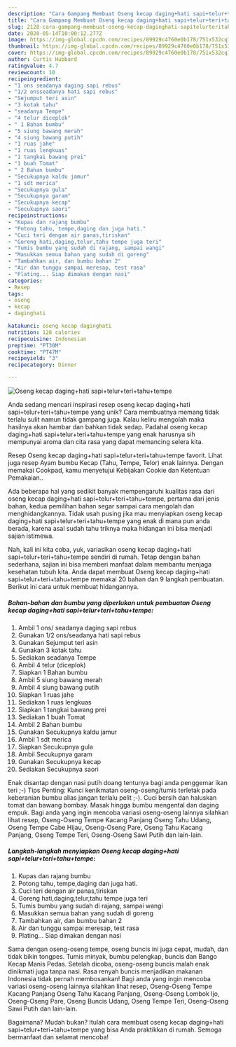 ```yaml
---
description: "Cara Gampang Membuat Oseng kecap daging+hati sapi+telur+teri+tahu+tempe yang Lezat Sekali"
title: "Cara Gampang Membuat Oseng kecap daging+hati sapi+telur+teri+tahu+tempe yang Lezat Sekali"
slug: 2128-cara-gampang-membuat-oseng-kecap-daginghati-sapitelurteritahutempe-yang-lezat-sekali
date: 2020-05-14T10:00:12.277Z
image: https://img-global.cpcdn.com/recipes/89929c4760e0b178/751x532cq70/oseng-kecap-daginghati-sapitelurteritahutempe-foto-resep-utama.jpg
thumbnail: https://img-global.cpcdn.com/recipes/89929c4760e0b178/751x532cq70/oseng-kecap-daginghati-sapitelurteritahutempe-foto-resep-utama.jpg
cover: https://img-global.cpcdn.com/recipes/89929c4760e0b178/751x532cq70/oseng-kecap-daginghati-sapitelurteritahutempe-foto-resep-utama.jpg
author: Curtis Hubbard
ratingvalue: 4.7
reviewcount: 10
recipeingredient:
- "1 ons seadanya daging sapi rebus"
- "1/2 onsseadanya hati sapi rebus"
- "Sejumput teri asin"
- "3 kotak tahu"
- "seadanya Tempe"
- "4 telur diceplok"
- " 1 Bahan bumbu"
- "5 siung bawang merah"
- "4 siung bawang putih"
- "1 ruas jahe"
- "1 ruas lengkuas"
- "1 tangkai bawang prei"
- "1 buah Tomat"
- " 2 Bahan bumbu"
- "Secukupnya kaldu jamur"
- "1 sdt merica"
- "Secukupnya gula"
- "Secukupnya garam"
- "Secukupnya kecap"
- "Secukupnya saori"
recipeinstructions:
- "Kupas dan rajang bumbu"
- "Potong tahu, tempe,daging dan juga hati."
- "Cuci teri dengan air panas,tiriskan"
- "Goreng hati,daging,telur,tahu tempe juga teri"
- "Tumis bumbu yang sudah di rajang, sampai wangi"
- "Masukkan semua bahan yang sudah di goreng"
- "Tambahkan air, dan bumbu bahan 2"
- "Air dan tunggu sampai meresap, test rasa"
- "Plating... Siap dimakan dengan nasi"
categories:
- Resep
tags:
- oseng
- kecap
- daginghati

katakunci: oseng kecap daginghati 
nutrition: 128 calories
recipecuisine: Indonesian
preptime: "PT30M"
cooktime: "PT47M"
recipeyield: "3"
recipecategory: Dinner

---
```



![Oseng kecap daging+hati sapi+telur+teri+tahu+tempe](https://img-global.cpcdn.com/recipes/89929c4760e0b178/751x532cq70/oseng-kecap-daginghati-sapitelurteritahutempe-foto-resep-utama.jpg)

Anda sedang mencari inspirasi resep oseng kecap daging+hati sapi+telur+teri+tahu+tempe yang unik? Cara membuatnya memang tidak terlalu sulit namun tidak gampang juga. Kalau keliru mengolah maka hasilnya akan hambar dan bahkan tidak sedap. Padahal oseng kecap daging+hati sapi+telur+teri+tahu+tempe yang enak harusnya sih mempunyai aroma dan cita rasa yang dapat memancing selera kita.

Resep Oseng kecap daging+hati sapi+telur+teri+tahu+tempe favorit. Lihat juga resep Ayam bumbu Kecap (Tahu, Tempe, Telor) enak lainnya. Dengan memakai Cookpad, kamu menyetujui Kebijakan Cookie dan Ketentuan Pemakaian..

Ada beberapa hal yang sedikit banyak mempengaruhi kualitas rasa dari oseng kecap daging+hati sapi+telur+teri+tahu+tempe, pertama dari jenis bahan, kedua pemilihan bahan segar sampai cara mengolah dan menghidangkannya. Tidak usah pusing jika mau menyiapkan oseng kecap daging+hati sapi+telur+teri+tahu+tempe yang enak di mana pun anda berada, karena asal sudah tahu triknya maka hidangan ini bisa menjadi sajian istimewa.


Nah, kali ini kita coba, yuk, variasikan oseng kecap daging+hati sapi+telur+teri+tahu+tempe sendiri di rumah. Tetap dengan bahan sederhana, sajian ini bisa memberi manfaat dalam membantu menjaga kesehatan tubuh kita. Anda dapat membuat Oseng kecap daging+hati sapi+telur+teri+tahu+tempe memakai 20 bahan dan 9 langkah pembuatan. Berikut ini cara untuk membuat hidangannya.

<!--inarticleads1-->

##### Bahan-bahan dan bumbu yang diperlukan untuk pembuatan Oseng kecap daging+hati sapi+telur+teri+tahu+tempe:

1. Ambil 1 ons/ seadanya daging sapi rebus
1. Gunakan 1/2 ons/seadanya hati sapi rebus
1. Gunakan Sejumput teri asin
1. Gunakan 3 kotak tahu
1. Sediakan seadanya Tempe
1. Ambil 4 telur (diceplok)
1. Siapkan  1 Bahan bumbu
1. Ambil 5 siung bawang merah
1. Ambil 4 siung bawang putih
1. Siapkan 1 ruas jahe
1. Sediakan 1 ruas lengkuas
1. Siapkan 1 tangkai bawang prei
1. Sediakan 1 buah Tomat
1. Ambil  2 Bahan bumbu
1. Gunakan Secukupnya kaldu jamur
1. Ambil 1 sdt merica
1. Siapkan Secukupnya gula
1. Ambil Secukupnya garam
1. Gunakan Secukupnya kecap
1. Sediakan Secukupnya saori


Enak disantap dengan nasi putih doang tentunya bagi anda penggemar ikan teri ;-) Tips Penting: Kunci kenikmatan oseng-oseng/tumis terletak pada keberanian bumbu alias jangan terlalu pelit ;-). Cuci bersih dan haluskan tomat dan bawang bombay. Masak hingga bumbu mengental dan daging empuk. Bagi anda yang ingin mencoba variasi oseng-oseng lainnya silahkan lihat resep, Oseng-Oseng Tempe Kacang Panjang Oseng Tahu Udang, Oseng Tempe Cabe Hijau, Oseng-Oseng Pare, Oseng Tahu Kacang Panjang, Oseng Tempe Teri, Oseng-Oseng Sawi Putih dan lain-lain. 

<!--inarticleads2-->

##### Langkah-langkah menyiapkan Oseng kecap daging+hati sapi+telur+teri+tahu+tempe:

1. Kupas dan rajang bumbu
1. Potong tahu, tempe,daging dan juga hati.
1. Cuci teri dengan air panas,tiriskan
1. Goreng hati,daging,telur,tahu tempe juga teri
1. Tumis bumbu yang sudah di rajang, sampai wangi
1. Masukkan semua bahan yang sudah di goreng
1. Tambahkan air, dan bumbu bahan 2
1. Air dan tunggu sampai meresap, test rasa
1. Plating... Siap dimakan dengan nasi


Sama dengan oseng-oseng tempe, oseng buncis ini juga cepat, mudah, dan tidak bikin tongpes. Tumis minyak, bumbu pelengkap, buncis dan Bango Kecap Manis Pedas. Setelah dicoba, oseng-oseng buncis malah enak dinikmati juga tanpa nasi. Rasa renyah buncis menjadikan makanan Indonesia tidak pernah membosankan! Bagi anda yang ingin mencoba variasi oseng-oseng lainnya silahkan lihat resep, Oseng-Oseng Tempe Kacang Panjang Oseng Tahu Kacang Panjang, Oseng-Oseng Lombok Ijo, Oseng-Oseng Pare, Oseng Buncis Udang, Oseng Tempe Teri, Oseng-Oseng Sawi Putih dan lain-lain. 

Bagaimana? Mudah bukan? Itulah cara membuat oseng kecap daging+hati sapi+telur+teri+tahu+tempe yang bisa Anda praktikkan di rumah. Semoga bermanfaat dan selamat mencoba!
